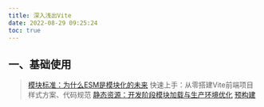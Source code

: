 ```yaml
---
title: 深入浅出Vite
date: 2022-08-29 09:25:24
toc: true
---
```


## 一、基础使用
>[模块标准：为什么ESM是模块化的未来](/All/engineering/vite/vite_deep/module_standard "模块标准")
>快速上手：从零搭建Vite前端项目
>样式方案、代码规范
>[静态资源：开发阶段模块加载与生产环境优化](/All/engineering/vite/vite_deep/source "静态资源")
>[预构建](/All/engineering/vite/vite_deep/pre_bounding "预构建")